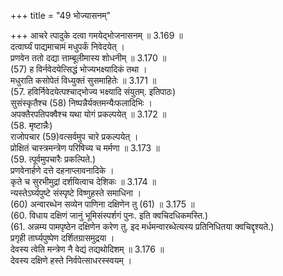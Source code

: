 +++
title = "49 भोज्यासनम्"

+++
आचरे त्पादुके दत्वा गमयेद्भोजनासनम् ॥ 3.169 ॥  
दत्वार्घ्यं पाद्यमाचामं मधुपर्कं निवेदयेत् ।  
प्रणवेन ततो दद्या त्ताम्बूलीमास्य शोधनीम् ॥ 3.170 ॥  
(57) ह विर्नवेदयेत्सिद्धं भोज्यभक्ष्यादिकं तथा ।  
मधुराति कसोपेतं विध्युक्तं सुसमाहितेः ॥ 3.171 ॥  
(57. हविर्निवेदयेत्पश्चाद्भोज्य भक्ष्यादि संयुतम्. इतिपाठः)  
सुसंस्कृतैश्च (58) निष्पन्नैर्यक्तमन्यैःफलादिभिः ।  
अपक्तैरपतिपक्वैश्च यथा योगं प्रकल्पयेत् ॥ 3.172 ॥  
(58. मृष्टान्नैः)  
राजोपचार (59)वत्सर्वमुप चारे प्रकल्पयेत् ।  
प्रोक्षितं चास्त्रमन्त्रेण परिषिच्य च मर्मणा ॥ 3.173 ॥  
(59. त्पूर्वमुपचारैः प्रकल्पिते.)  
प्रणवेनार्हणे दत्ते दहनाप्लावनादिके ।  
कृते च सुरभीमुद्रां दर्शयित्वाच देशिकः ॥ 3.174 ॥  
न्यस्तेऽर्घ्यपुष्टे संस्पृष्टे विष्णुहस्ते समाधिना ।  
(60) अन्वारब्धेन सव्येन पाणिना दक्षिणेन तु (61) ॥ 3.175 ॥  
(60. विधाय दक्षिणं जानुं भूमिसंस्पर्शगं पुनः. इति क्वचिदधिकमस्ति.)  
(61. अन्नम्य पामपृष्ठेन दक्षिणेन करेण तु. इद मर्धमन्वारब्धेत्यस्य प्रतिनिधितया क्वचिद्दृश्यते.)  
प्रगृही तार्घ्यपुष्पेण दर्शितग्रासमुद्रया ।  
देवस्य त्वेति मन्त्रेण नै वेद्यं तद्यथोदिशम् ॥ 3.176 ॥  
देवस्य दक्षिणे हस्ते निर्वपेत्साधरस्स्वयम् ।  
